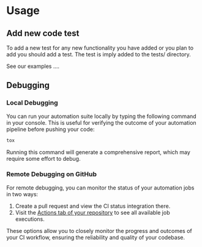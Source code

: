 # Usage 

## Add new code test

To add a new test for any new functionality you have added or you plan to add you should add a test. The test is imply added to the tests/ 
directory. 

See our examples ....
## Debugging

### Local Debugging

You can run your automation suite locally by typing the following command in your console. This is useful for verifying the outcome of your automation pipeline before pushing your code:

```bash
tox
```

Running this command will generate a comprehensive report, which may require some effort to debug.

### Remote Debugging on GitHub

For remote debugging, you can monitor the status of your automation jobs in two ways:

1. Create a pull request and view the CI status integration there.
2. Visit the [Actions tab of your repository](https://github.com/rl-institut/super-repo/actions) to see all available job executions.

These options allow you to closely monitor the progress and outcomes of your CI workflow, ensuring the reliability and quality of your codebase.